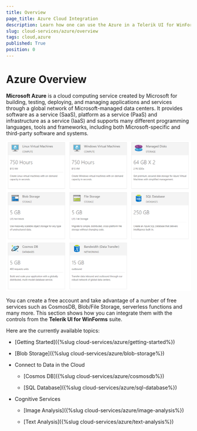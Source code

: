 ```yaml
---
title: Overview
page_title: Azure Cloud Integration
description: Learn how one can use the Azure in a Telerik UI for WinForms application.
slug: cloud-services/azure/overview
tags: cloud,azure
published: True
position: 0
---
```


# Azure Overview

**Microsoft Azure** is a cloud computing service created by Microsoft for building, testing, deploying, and managing applications and services through a global network of Microsoft-managed data centers. It provides software as a service (SaaS), platform as a service (PaaS) and infrastructure as a service (IaaS) and supports many different programming languages, tools and frameworks, including both Microsoft-specific and third-party software and systems.

![azure-overview001](images/azure-overview001.png)

You can create a free account and take advantage of a number of free services such as CosmosDB, Blob/File Storage, serverless functions and many more. This section shows how you can integrate them with the controls from the __Telerik UI for WinForms__ suite.


Here are the currently available topics:

* [Getting Started]({%slug cloud-services/azure/getting-started%})
* [Blob Storage]({%slug cloud-services/azure/blob-storage%})

* Connect to Data in the Cloud

     * [Cosmos DB]({%slug cloud-services/azure/cosmosdb%})

     * [SQL Database]({%slug cloud-services/azure/sql-database%})

* Cognitive Services

    * [Image Analysis]({%slug cloud-services/azure/image-analysis%})
    
    * [Text Analysis]({%slug cloud-services/azure/text-analysis%})
